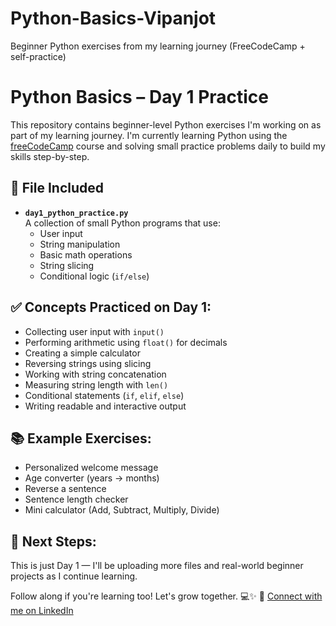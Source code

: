 # Python-Basics-Vipanjot
Beginner Python exercises from my learning journey (FreeCodeCamp + self-practice)
# Python Basics – Day 1 Practice
This repository contains beginner-level Python exercises I'm working on as part of my learning journey. I'm currently learning Python using the [freeCodeCamp](https://www.freecodecamp.org/) course and solving small practice problems daily to build my skills step-by-step.

## 📁 File Included

- **`day1_python_practice.py`**  
  A collection of small Python programs that use:
  - User input
  - String manipulation
  - Basic math operations
  - String slicing
  - Conditional logic (`if/else`)
    
## ✅ Concepts Practiced on Day 1:

- Collecting user input with `input()`
- Performing arithmetic using `float()` for decimals
- Creating a simple calculator
- Reversing strings using slicing
- Working with string concatenation
- Measuring string length with `len()`
- Conditional statements (`if`, `elif`, `else`)
- Writing readable and interactive output

## 📚 Example Exercises:
- Personalized welcome message
- Age converter (years → months)
- Reverse a sentence
- Sentence length checker
- Mini calculator (Add, Subtract, Multiply, Divide)

## 📌 Next Steps:
This is just Day 1 — I'll be uploading more files and real-world beginner projects as I continue learning.

Follow along if you're learning too! Let's grow together. 💻✨
🔗 [Connect with me on LinkedIn](https://www.linkedin.com/in/vipanjot-kaur-40a211220)
